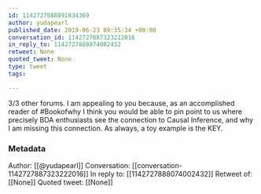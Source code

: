 ```yaml
---
id: 1142727888891834369
author: yudapearl
published_date: 2019-06-23 09:35:34 +00:00
conversation_id: 1142727887323222016
in_reply_to: 1142727888074002432
retweet: None
quoted_tweet: None
type: tweet
tags:

---
```


3/3 other forums. I am appealing to you because, as an accomplished reader of #Bookofwhy I think you would be able to pin point to us where precisely BDA enthusiasts see the connection to Causal Inference, and why I am missing this connection. As always, a toy example is the KEY.

### Metadata

Author: [[@yudapearl]]
Conversation: [[conversation-1142727887323222016]]
In reply to: [[1142727888074002432]]
Retweet of: [[None]]
Quoted tweet: [[None]]
